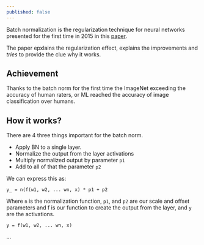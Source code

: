 ```yaml
---
published: false
---
```

Batch normalization is the regularization technique for neural networks presented for the first time in 2015 in this [paper](https://arxiv.org/abs/1502.03167).  

The paper epxlains the regularization effect, explains the improvements and *tries* to provide the clue why it works. 

## Achievement

Thanks to the batch norm for the first time the ImageNet exceeding the accuracy of human raters, or ML reached the accuracy of image classification over humans.


## How it works?

There are 4 three things important for the batch norm. 

* Apply BN to a single layer.
* Normalize the output from the layer activations
* Multiply normalized output by parameter `p1`
* Add to all of that the parameter `p2`

We can express this as: 

`y_ = n(f(w1, w2, ... wn, x) * p1 + p2`

Where `n` is the normalization function, `p1`, and `p2` are our scale and offset parameters and f is our function to create the output from the layer, and `y` are the activations.

`y = f(w1, w2, ... wn, x)`

...
